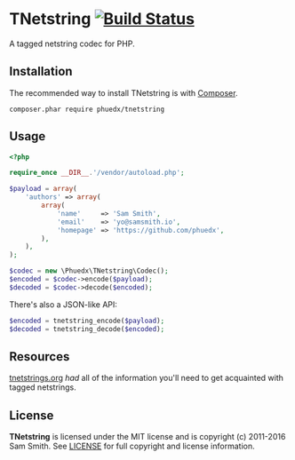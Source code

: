 # TNetstring [![Build Status](https://secure.travis-ci.org/phuedx/tnetstring.png?branch=master)](http://travis-ci.org/phuedx/tnetstring)

A tagged netstring codec for PHP.

## Installation

The recommended way to install TNetstring is with [Composer](https://getcomposer.org/).

```
composer.phar require phuedx/tnetstring
```

## Usage

```php
<?php

require_once __DIR__.'/vendor/autoload.php';

$payload = array(
    'authors' => array(
        array(
            'name'     => 'Sam Smith',
            'email'    => 'yo@samsmith.io',
            'homepage' => 'https://github.com/phuedx',
        ),
    ),
);

$codec = new \Phuedx\TNetstring\Codec();
$encoded = $codec->encode($payload);
$decoded = $codec->decode($encoded);
```

There's also a JSON-like API:

```php
$encoded = tnetstring_encode($payload);
$decoded = tnetstring_decode($encoded);
```

## Resources

[tnetstrings.org](http://web.archive.org/web/20140701085126/http://tnetstrings.org/) _had_ all of the information you'll need to get acquainted with tagged netstrings.

## License

**TNetstring** is licensed under the MIT license and is copyright (c) 2011-2016 Sam Smith. See [LICENSE](./LICENSE) for full copyright and license information.
